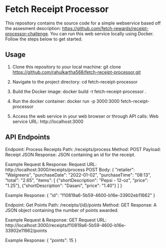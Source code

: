 
# Fetch Receipt Processor

This repository contains the source code for a simple webservice based off the assesment description: https://github.com/fetch-rewards/receipt-processor-challenge. You can run this web service locally using Docker. Follow the steps below to get started.


## Usage

1. Clone this repository to your local machine:
   git clone https://github.com/rahulkartha568/fetch-receipt-processor.git

2. Navigate to the project directory:
    cd fetch-receipt-processor
3. Build the Docker image:
    docker build -t fetch-receipt-processor .
4. Run the docker container:
    docker run -p 3000:3000 fetch-receipt-processor
5. Access the web service in your web browser or through API calls:
Web service URL: http://localhost:3000

## API Endpoints
Endpoint: Process Receipts 
Path: /receipts/process
Method: POST
Payload: Receipt JSON
Response: JSON containing an id for the receipt.

Example Request & Response:
   Request URL: http://localhost:3000/receipts/process
   POST Body: 
   {
    "retailer": "Walgreens",
    "purchaseDate": "2022-01-02",
    "purchaseTime": "08:13",
    "total": "2.65",
    "items": [
        {"shortDescription": "Pepsi - 12-oz", "price": "1.25"},
        {"shortDescription": "Dasani", "price": "1.40"}
             ]
   }
   
   Example Response:
   {
    "id": "f10819a6-5b59-4600-b16e-33902eb11662"
   }
   
Endpoint: Get Points
Path: /receipts/{id}/points
Method: GET
Response: A JSON object containing the number of points awarded.

Example Request & Response:
   GET Request URL: http://localhost:3000/receipts/f10819a6-5b59-4600-b16e-33902e11662/points

   
   Example Response:
   {
    "points": 15
   }
   
